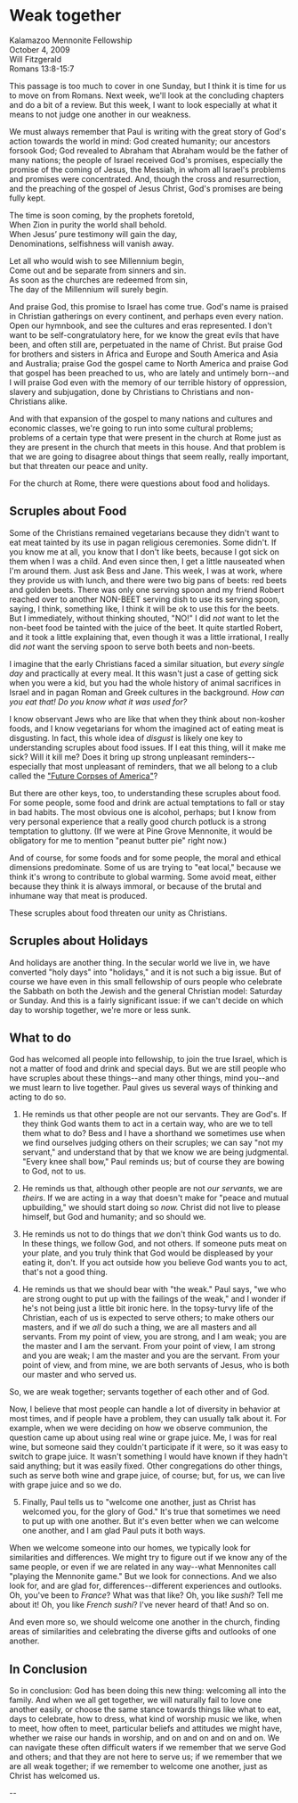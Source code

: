 # Weak together #
Kalamazoo Mennonite Fellowship  
October 4, 2009  
Will Fitzgerald   
Romans 13:8-15:7

This passage is too much to cover in one Sunday, but I think it is time for us to move on from Romans. Next week, we'll look at the concluding chapters and do a bit of a review. But this week, I want to look especially at what it means to not judge one another in our weakness.

We must always remember that Paul is writing with the great story of God's action towards the world in mind: God created humanity; our ancestors forsook God; God revealed to Abraham that Abraham would be the father of many nations; the people of Israel received God's promises, especially the promise of the coming of Jesus, the Messiah, in whom all Israel's problems and promises were concentrated. And, though the cross and resurrection, and the preaching of the gospel of Jesus Christ, God's promises are being fully kept. 

The time is soon coming, by the prophets foretold,  
When Zion in purity the world shall behold.  
When Jesus’ pure testimony will gain the day,  
Denominations, selfishness will vanish away.  

Let all who would wish to see Millennium begin,  
Come out and be separate from sinners and sin.  
As soon as the churches are redeemed from sin,  
The day of the Millennium will surely begin.  

And praise God, this promise to Israel has come true. God's name is praised in Christian gatherings on every continent, and perhaps even every nation. Open our hymnbook, and see the cultures and eras represented. I don't want to be self-congratulatory here, for we know the great evils that have been, and often still are, perpetuated in the name of Christ. But praise God for brothers and sisters in Africa and Europe and South America and Asia and Australia; praise God the gospel came to North America and praise God that gospel has been preached to us, who are lately and untimely born--and I will praise God even with the memory of our terrible history of oppression, slavery and subjugation, done by Christians to Christians and non-Christians alike. 

And with that expansion of the gospel to many nations and cultures and economic classes, we're going to run into some cultural problems; problems of a certain type that were present in the church at Rome just as they are present in the church that meets in this house.  And that problem is that we are going to disagree about things that seem really, really important, but that threaten our peace and unity.

For the church at Rome, there were questions about food and holidays. 

## Scruples about Food ##

Some of the Christians remained vegetarians because they didn't want to eat meat tainted by its use in pagan religious ceremonies. Some didn't. If you know me at all, you know that I don't like beets, because I got sick on them when I was a child. And even since then, I get a little nauseated when I'm around them. Just ask Bess and Jane. This week, I was at work, where they provide us with lunch, and there were two big pans of beets: red beets and golden beets. There was only one serving spoon and my friend Robert reached over to another NON-BEET serving dish to use its serving spoon, saying, I think, something like, I think it will be ok to use this for the beets. But I immediately, without thinking shouted, "NO!" I did *not* want to let the non-beet food be tainted with the juice of the beet. It quite startled Robert, and it took a little explaining that, even though it was a little irrational, I really did *not* want the serving spoon to serve both beets and non-beets.

I imagine that the early Christians faced a similar situation, but *every single day* and practically at every meal. It this wasn't just a case of getting sick when you were a kid, but you had the whole history of animal sacrifices in Israel and in pagan Roman and Greek cultures in the background. *How can you eat that! Do you know what it was used for?*

I know observant Jews who are like that when they think about non-kosher foods, and I know vegetarians for whom the imagined act of eating meat is disgusting. In fact, this whole idea of *disgust* is likely one key to understanding scruples about food issues. If I eat this thing, will it make me sick? Will it kill me? Does it bring up strong unpleasant reminders--especially that most unpleasant of reminders, that we all belong to a club called the ["Future Corpses of America"][1]? 

But there are other keys, too, to understanding these scruples about food. For some people, some food and drink are actual temptations to fall or stay in bad habits. The most obvious one is alcohol, perhaps; but I know from very personal experience that a really good church potluck is a strong temptation to gluttony. (If we were at Pine Grove Mennonite, it would be obligatory for me to mention "peanut butter pie" right now.)

And of course, for some foods and for some people, the moral and ethical dimensions predominate. Some of us are trying to "eat local," because we think it's wrong to contribute to global warming. Some avoid meat, either because they think it is always immoral, or because of the brutal and inhumane way that meat is produced.

These scruples about food threaten our unity as Christians.  

## Scruples about Holidays ##

And holidays are another thing. In the secular world we live in, we have converted "holy days" into "holidays," and it is not such a big issue. But of course we have even in this small fellowship of ours people who celebrate the Sabbath on both the Jewish and the general Christian model: Saturday or Sunday. And this is a fairly significant issue: if we can't decide on which day to worship together, we're more or less sunk.

## What to do ##

God has welcomed all people into fellowship, to join the true Israel, which is not a matter of food and drink and special days. But we are still people who have scruples about these things--and many other things, mind you--and we must learn to live together. Paul gives us several ways of thinking and acting to do so.

1. He reminds us that other people are not our servants. They are God's. If they think God wants them to act in a certain way, who are we to tell them what to do? Bess and I have a shorthand we sometimes use when we find ourselves judging others on their scruples; we can say "not my servant," and understand that by that we know we are being judgmental. "Every knee shall bow," Paul reminds us; but of course they are bowing to God, not to us.

2. He reminds us that, although other people are not *our servants*, we are *theirs*. If we are acting in a way that doesn't make for "peace and mutual upbuilding," we should start doing so *now.* Christ did not live to please himself, but God and humanity; and so should we. 

3. He reminds us not to do things that *we* don't think God wants us to do. In these things, we follow God, and not others. If someone puts meat on your plate, and you truly think that God would be displeased by your eating it, don't. If you act outside how you believe God wants you to act, that's not a good thing.

4. He reminds us that we should bear with "the weak." Paul says, "we who are strong ought to put up with the failings of the weak," and I wonder if he's not being just a little bit ironic here. In the topsy-turvy life of the Christian, each of us is expected to serve others; to make others our masters, and if we *all* do such a thing, we are all masters and all servants. From my point of view, you are strong, and I am weak; you are the master and I am the servant. From your point of view, I am strong and you are weak; I am the master and you are the servant. From your point of view, and from mine, we are both servants of Jesus, who is both our master and who served us. 

So, we are weak together; servants together of each other and of God.

Now, I believe that most people can handle a lot of diversity in behavior at most times, and if people have a problem, they can usually talk about it. For example, when we were deciding on how we observe communion, the question came up about using real wine or grape juice. Me, I was for real wine, but someone said they couldn't participate if it were, so it was easy to switch to grape juice. It wasn't something I would have known if they hadn't said anything; but it was easily fixed. Other congregations do other things, such as serve both wine and grape juice, of course; but, for us, we can live with grape juice and so we do.

5. Finally, Paul tells us to "welcome one another, just as Christ has welcomed you, for the glory of God." It's true that sometimes we need to put up with one another. But it's even better when we can welcome one another, and I am glad Paul puts it both ways.

When we welcome someone into our homes, we typically look for similarities and differences. We might try to figure out if we know any of the same people, or even if we are related in any way--what Mennonites call "playing the Mennonite game." But we look for connections. And we also look for, and are glad for, differences--different experiences and outlooks. Oh, you've been to *France*? What was that like? Oh, you like *sushi*? Tell me about it! Oh, you like *French sushi*? I've never heard of that! And so on. 

And even more so, we should welcome one another in the church, finding areas of similarities and celebrating the diverse gifts and outlooks of one another.

## In Conclusion ##

So in conclusion: God has been doing this new thing: welcoming all into the family. And when we all get together, we will naturally fail to love one another easily, or choose the same stance towards things like what to eat, days to celebrate, how to dress, what kind of worship music we like, when to meet, how often to meet, particular beliefs and attitudes we might have, whether we raise our hands in worship, and on and on and on and on. We can navigate these often difficult waters if we remember that we serve God and others; and that they are not here to serve us; if we remember that we are all weak together; if we remember to welcome one another, just as Christ has welcomed us.

--

[1]:  http://www.topatoco.com/merchant.mvc?Screen=PROD&Store_Code=TO&Product_Code=CG-FCA "Future Corpses of America T-Shirt"